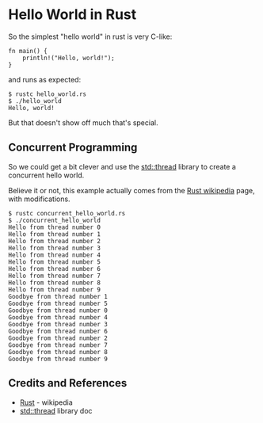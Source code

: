 # Hello World in Rust

So the simplest "hello world" in rust is very C-like:

```
fn main() {
    println!("Hello, world!");
}
```

and runs as expected:

```
$ rustc hello_world.rs
$ ./hello_world
Hello, world!
```

But that doesn't show off much that's special.

## Concurrent Programming

So we could get a bit clever and use the
[std::thread](https://doc.rust-lang.org/std/thread/)
library to create a concurrent hello world.

Believe it or not, this example actually comes from the
[Rust wikipedia](https://en.wikipedia.org/wiki/Rust_(programming_language))
page, with modifications.


```
$ rustc concurrent_hello_world.rs
$ ./concurrent_hello_world
Hello from thread number 0
Hello from thread number 1
Hello from thread number 2
Hello from thread number 3
Hello from thread number 4
Hello from thread number 5
Hello from thread number 6
Hello from thread number 7
Hello from thread number 8
Hello from thread number 9
Goodbye from thread number 1
Goodbye from thread number 5
Goodbye from thread number 0
Goodbye from thread number 4
Goodbye from thread number 3
Goodbye from thread number 6
Goodbye from thread number 2
Goodbye from thread number 7
Goodbye from thread number 8
Goodbye from thread number 9
```

## Credits and References
* [Rust](https://en.wikipedia.org/wiki/Rust_(programming_language)) - wikipedia
* [std::thread](https://doc.rust-lang.org/std/thread/) library doc
